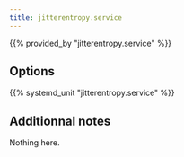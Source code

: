```yaml
---
title: jitterentropy.service
---
```


{{% provided_by "jitterentropy.service" %}}

## Options

{{% systemd_unit "jitterentropy.service" %}}

## Additionnal notes

Nothing here.